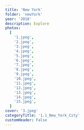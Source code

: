 ```yaml
---
title: 'New York'
folder: 'newYork'
year: '2018'
description: Explore
photos:
  [
    '1.jpeg',
    '2.jpeg',
    '3.jpeg',
    '4.jpeg',
    '5.jpeg',
    '6.jpeg',
    '7.jpeg',
    '8.jpeg',
    '9.jpeg',
    '10.jpeg',
    '11.jpeg',
    '12.jpeg',
    '13.jpeg',
    '14.jpeg',
    '15.jpeg',
  ]
cover: '3.jpeg'
categoryTitle: '1.1_New_York_City'
customHeader: False
---
```


